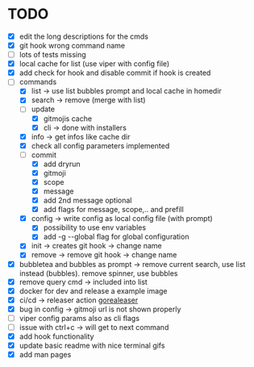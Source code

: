 # TODO

- [x] edit the long descriptions for the cmds
- [x] git hook wrong command name
- [ ] lots of tests missing
- [x] local cache for list (use viper with config file)
- [x] add check for hook and disable commit if hook is created
- [ ] commands
  - [x] list -> use list bubbles prompt and local cache in homedir
  - [x] search -> remove (merge with list)
  - [ ] update
    - [x] gitmojis cache
    - [x] cli -> done with installers
  - [x] info -> get infos like cache dir
  - [x] check all config parameters implemented
  - [ ] commit
    - [x] add dryrun
    - [x] gitmoji
    - [x] scope
    - [x] message
    - [x] add 2nd message optional
    - [x] add flags for message, scope,.. and prefill
  - [x] config -> write config as local config file (with prompt)
    - [x] possibility to use env variables
    - [x] add -g --global flag for global configuration
  - [x] init -> creates git hook -> change name
  - [x] remove -> remove git hook -> change name
- [x] bubbletea and bubbles as prompt -> remove current search, use list instead (bubbles). remove spinner, use bubbles
- [x] remove query cmd -> included into list
- [x] docker for dev  and release a example image
- [x] ci/cd -> releaser action [gorealeaser][goreleaser]
- [x] bug in config -> gitmoji url is not shown properly
- [ ] viper config params also as cli flags
- [ ] issue with ctrl+c -> will get to next command
- [x] add hook functionality
- [x] update basic readme with nice terminal gifs
- [x] add man pages

[goreleaser]: https://goreleaser.com/ci/actions/
